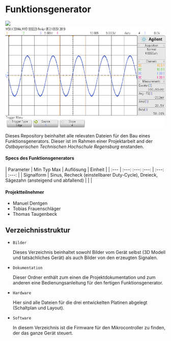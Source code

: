 # Funktionsgenerator

<img src="https://github.com/Frauschi/Funktionsgenerator/blob/master/Bilder/Ger%C3%A4t/Funktionsgenerator_fertig1.jpg" width="600">
<img src="https://github.com/Frauschi/Funktionsgenerator/blob/master/Bilder/Signale/Sine_100kHz.png" width="600">


Dieses Repository beinhaltet alle relevaten Dateien für den Bau eines Funktionsgenerators. Dieser ist
im Rahmen einer Projektarbeit and der *Ostbayerischen Technischen Hochschule Regensburg* enstanden.


#### Specs des Funktionsgenerators

| Parameter |  Min   Typ   Max  | Auflösung | Einheit | 
| :---      | :---: :---: :---: |   :---:   |  :---:  |
| Signalform | Sinus, Recheck (einstellbarer Duty-Cycle), Dreieck, Sägezahn (ansteigend und abfallend) | | |



#### Projektteilnehmer
- Manuel Dentgen
- Tobias Frauenschläger
- Thomas Taugenbeck


## Verzeichnisstruktur

- `Bilder` 
	
	Dieses Verzeichnis beinhaltet sowohl Bilder vom Gerät selbst (3D Modell und tatsächliches Gerät) als 
	auch Bilder von den erzeugten Signalen.
	
- `Dokumentation` 

	Dieser Ordner enthält zum einen die Projektdokumentation und zum anderen eine Bedienungsanleitung für den 
	fertigen Funktionsgenerator.
	
- `Hardware` 

	Hier sind alle Dateien für die drei entwickelten Platinen abgelegt (Schaltplan und Layout).
	
- `Software` 
	
	In diesem Verzeichnis ist die Firmware für den Mikrocontroller zu finden, der das ganze Gerät steuert.

